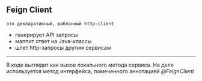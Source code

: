 ## Feign Client
    это декларативный, шаблонный http-client

- генерирует API запросы
- маппит ответ на Java-классы
- шлет http-запросы другим сервисам

---
В коде выглядит как вызов локального метода сервиса. 
На деле используется метод интерфейса, помеченного аннотацией *@FeignClient*
